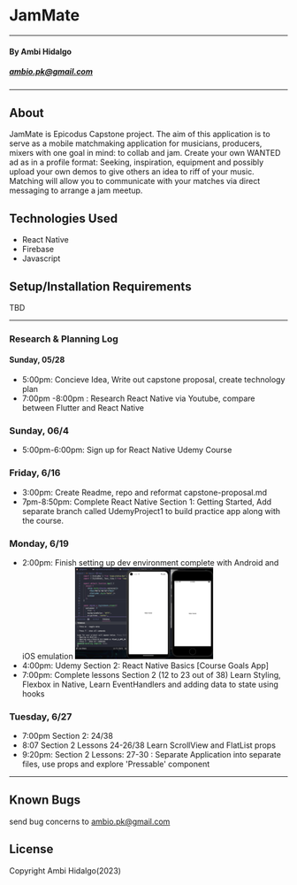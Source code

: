 # JamMate

---
#### By Ambi Hidalgo
##### ambio.pk@gmail.com 

---
## About 
JamMate is Epicodus Capstone project. The aim of this application is to serve as a mobile matchmaking application for musicians, producers, mixers with one goal in mind: to collab and jam. Create your own WANTED ad as in a profile format: Seeking, inspiration, equipment and possibly upload your own demos to give others an idea to riff of your music. Matching will allow you to communicate with your matches via direct messaging to arrange a jam meetup. 


## Technologies Used
* React Native
* Firebase
* Javascript


## Setup/Installation Requirements
TBD

---

### Research & Planning Log
#### Sunday, 05/28
* 5:00pm: Concieve Idea, Write out capstone proposal, create technology plan
* 7:00pm -8:00pm : Research React Native via Youtube, compare between Flutter and React Native 

### Sunday, 06/4 

* 5:00pm-6:00pm: Sign up for React Native Udemy Course

### Friday, 6/16

* 3:00pm: Create Readme, repo and reformat capstone-proposal.md
* 7pm-8:50pm: Complete React Native Section 1: Getting Started, Add separate branch called UdemyProject1 to build practice app along with the course.

### Monday, 6/19

* 2:00pm: Finish setting up dev environment complete with Android and iOS emulation
         <img src  = ./DevLogImg/log1.png width= '250'> 
* 4:00pm: Udemy Section 2: React Native Basics [Course Goals App]
* 7:00pm: Complete lessons Section 2 (12 to 23 out of 38) Learn Styling, Flexbox in Native, Learn  EventHandlers and adding data to state using hooks


### Tuesday, 6/27
* 7:00pm  Section 2: 24/38  
* 8:07 Section 2 Lessons 24-26/38 Learn ScrollView and FlatList props
* 9:20pm: Section 2  Lessons: 27-30 : Separate Application into separate  files, use props and explore 'Pressable' component 
---
    
## Known Bugs


send bug concerns to ambio.pk@gmail.com

## License


Copyright Ambi Hidalgo(2023)